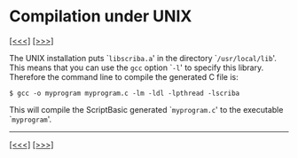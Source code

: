 # Compilation under UNIX

[\[\<\<\<\]](ug_7.1.md) [\[\>\>\>\]](ug_8.md)

The UNIX installation puts \``libscriba.a`' in the directory
\``/usr/local/lib`'. This means that you can use the `gcc` option
\``-l`' to specify this library. Therefore the command line to compile
the generated C file is:

    $ gcc -o myprogram myprogram.c -lm -ldl -lpthread -lscriba

This will compile the ScriptBasic generated \``myprogram.c`' to the
executable \``myprogram`'.

-----

[\[\<\<\<\]](ug_7.1.md) [\[\>\>\>\]](ug_8.md)

